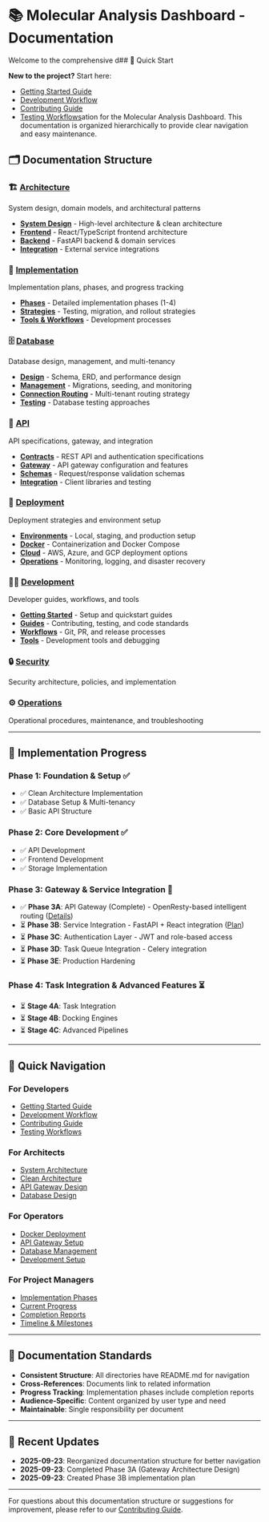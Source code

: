# 📚 Molecular Analysis Dashboard - Documentation

Welcome to the comprehensive d## 🚀 Quick Start

**New to the project?** Start here:

- [Getting Started Guide](development/getting-started/setup.md)
- [Development Workflow](development/workflows/git-workflow.md)
- [Contributing Guide](development/guides/contributing.md)
- [Testing Workflows](development/workflows/testing-workflows.md)ation for the Molecular Analysis Dashboard. This documentation is organized hierarchically to provide clear navigation and easy maintenance.

## 🗂️ **Documentation Structure**

### 🏗️ **[Architecture](architecture/README.md)**
System design, domain models, and architectural patterns
- **[System Design](architecture/system-design/)** - High-level architecture & clean architecture
- **[Frontend](architecture/frontend/)** - React/TypeScript frontend architecture
- **[Backend](architecture/backend/)** - FastAPI backend & domain services
- **[Integration](architecture/integration/)** - External service integrations

### 🚀 **[Implementation](implementation/README.md)**
Implementation plans, phases, and progress tracking
- **[Phases](implementation/phases/)** - Detailed implementation phases (1-4)
- **[Strategies](implementation/strategies/)** - Testing, migration, and rollout strategies
- **[Tools & Workflows](implementation/tools-workflows/)** - Development processes

### 🗄️ **[Database](database/README.md)**
Database design, management, and multi-tenancy
- **[Design](database/design/)** - Schema, ERD, and performance design
- **[Management](database/management/)** - Migrations, seeding, and monitoring
- **[Connection Routing](database/connection-routing/)** - Multi-tenant routing strategy
- **[Testing](database/testing/)** - Database testing approaches

### 🔗 **[API](api/README.md)**
API specifications, gateway, and integration
- **[Contracts](api/contracts/)** - REST API and authentication specifications
- **[Gateway](api/gateway/)** - API gateway configuration and features
- **[Schemas](api/schemas/)** - Request/response validation schemas
- **[Integration](api/integration/)** - Client libraries and testing

### 🚀 **[Deployment](deployment/README.md)**
Deployment strategies and environment setup
- **[Environments](deployment/environments/)** - Local, staging, and production setup
- **[Docker](deployment/docker/)** - Containerization and Docker Compose
- **[Cloud](deployment/cloud/)** - AWS, Azure, and GCP deployment options
- **[Operations](deployment/operations/)** - Monitoring, logging, and disaster recovery

### 👩‍💻 **[Development](development/README.md)**
Developer guides, workflows, and tools
- **[Getting Started](development/getting-started/)** - Setup and quickstart guides
- **[Guides](development/guides/)** - Contributing, testing, and code standards
- **[Workflows](development/workflows/)** - Git, PR, and release processes
- **[Tools](development/tools/)** - Development tools and debugging

### 🔒 **[Security](security/README.md)**
Security architecture, policies, and implementation

### ⚙️ **[Operations](operations/README.md)**
Operational procedures, maintenance, and troubleshooting

---

## 🎯 **Implementation Progress**

### **Phase 1: Foundation & Setup** ✅
- ✅ Clean Architecture Implementation
- ✅ Database Setup & Multi-tenancy
- ✅ Basic API Structure

### **Phase 2: Core Development** ✅
- ✅ API Development
- ✅ Frontend Development
- ✅ Storage Implementation

### **Phase 3: Gateway & Service Integration** 🔄
- ✅ **Phase 3A**: API Gateway (Complete) - OpenResty-based intelligent routing ([Details](implementation/phases/phase-3/completion-reports/phase-3a-completion.md))
- ⏳ **Phase 3B**: Service Integration - FastAPI + React integration ([Plan](implementation/phases/phase-3/phase-3b-plan.md))
- ⏳ **Phase 3C**: Authentication Layer - JWT and role-based access
- ⏳ **Phase 3D**: Task Queue Integration - Celery integration
- ⏳ **Phase 3E**: Production Hardening

### **Phase 4: Task Integration & Advanced Features** ⏳
- ⏳ **Stage 4A**: Task Integration
- ⏳ **Stage 4B**: Docking Engines
- ⏳ **Stage 4C**: Advanced Pipelines

---

## 🧭 **Quick Navigation**

### **For Developers**
- [Getting Started Guide](development/getting-started/setup.md)
- [Development Workflow](development/workflows/git-workflow.md)
- [Contributing Guide](development/guides/contributing.md)
- [Testing Workflows](development/workflows/testing-workflows.md)

### **For Architects**
- [System Architecture](architecture/system-design/overview.md)
- [Clean Architecture](architecture/system-design/clean-architecture.md)
- [API Gateway Design](architecture/integration/gateway.md)
- [Database Design](database/design/schema.md)

### **For Operators**
- [Docker Deployment](../docker-compose.yml)
- [API Gateway Setup](operations/api-gateway.md)
- [Database Management](database/README.md)
- [Development Setup](development/getting-started/setup.md)

### **For Project Managers**
- [Implementation Phases](implementation/phases/README.md)
- [Current Progress](implementation/README.md)
- [Completion Reports](implementation/phases/phase-3/completion-reports/)
- [Timeline & Milestones](implementation/strategies/rollout-strategy.md)

---

## 📝 **Documentation Standards**

- **Consistent Structure**: All directories have README.md for navigation
- **Cross-References**: Documents link to related information
- **Progress Tracking**: Implementation phases include completion reports
- **Audience-Specific**: Content organized by user type and need
- **Maintainable**: Single responsibility per document

---

## 🔄 **Recent Updates**

- **2025-09-23**: Reorganized documentation structure for better navigation
- **2025-09-23**: Completed Phase 3A (Gateway Architecture Design)
- **2025-09-23**: Created Phase 3B implementation plan

---

For questions about this documentation structure or suggestions for improvement, please refer to our [Contributing Guide](development/guides/contributing.md).
